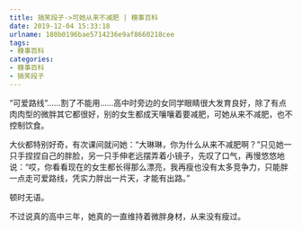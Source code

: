 ```yaml
---
title: 搞笑段子->可她从来不减肥 | 糗事百科
date: 2019-12-04 15:33:18
urlname: 180b0196bae5714236e9af8660218cee
tags: 
- 糗事百科
categories:
- 糗事百科
- 搞笑段子
---
```

“可爱路线”……割了不能用……高中时旁边的女同学眼睛很大发育良好，除了有点肉肉型的微胖其它都很好，别的女生都成天嚷嚷着要减肥，可她从来不减肥，也不控制饮食。

大伙都特别好奇，有次课间就问她：“大琳琳，你为什么从来不减肥啊？”只见她一只手捏捏自己的胖脸，另一只手伸老远摆弄着小镜子，先叹了口气，再慢悠悠地说：“哎，你看看现在的女生都长得那么漂亮，我再瘦也没有太多竞争力，只能胖一点走可爱路线，凭实力胖出一片天，才能有出路。”

顿时无语。

不过说真的高中三年，她真的一直维持着微胖身材，从来没有瘦过。


